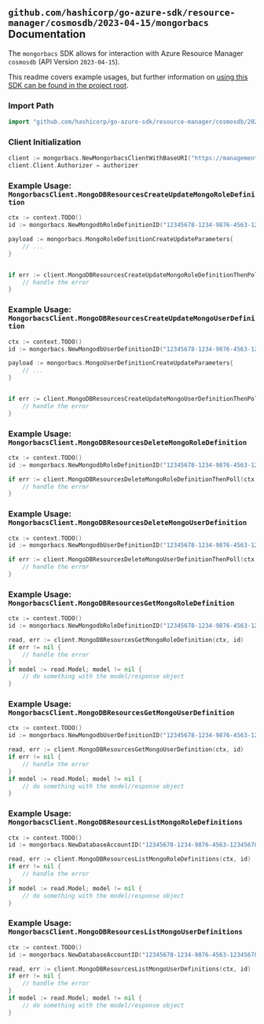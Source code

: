 
## `github.com/hashicorp/go-azure-sdk/resource-manager/cosmosdb/2023-04-15/mongorbacs` Documentation

The `mongorbacs` SDK allows for interaction with Azure Resource Manager `cosmosdb` (API Version `2023-04-15`).

This readme covers example usages, but further information on [using this SDK can be found in the project root](https://github.com/hashicorp/go-azure-sdk/tree/main/docs).

### Import Path

```go
import "github.com/hashicorp/go-azure-sdk/resource-manager/cosmosdb/2023-04-15/mongorbacs"
```


### Client Initialization

```go
client := mongorbacs.NewMongorbacsClientWithBaseURI("https://management.azure.com")
client.Client.Authorizer = authorizer
```


### Example Usage: `MongorbacsClient.MongoDBResourcesCreateUpdateMongoRoleDefinition`

```go
ctx := context.TODO()
id := mongorbacs.NewMongodbRoleDefinitionID("12345678-1234-9876-4563-123456789012", "example-resource-group", "databaseAccountValue", "mongoRoleDefinitionIdValue")

payload := mongorbacs.MongoRoleDefinitionCreateUpdateParameters{
	// ...
}


if err := client.MongoDBResourcesCreateUpdateMongoRoleDefinitionThenPoll(ctx, id, payload); err != nil {
	// handle the error
}
```


### Example Usage: `MongorbacsClient.MongoDBResourcesCreateUpdateMongoUserDefinition`

```go
ctx := context.TODO()
id := mongorbacs.NewMongodbUserDefinitionID("12345678-1234-9876-4563-123456789012", "example-resource-group", "databaseAccountValue", "mongoUserDefinitionIdValue")

payload := mongorbacs.MongoUserDefinitionCreateUpdateParameters{
	// ...
}


if err := client.MongoDBResourcesCreateUpdateMongoUserDefinitionThenPoll(ctx, id, payload); err != nil {
	// handle the error
}
```


### Example Usage: `MongorbacsClient.MongoDBResourcesDeleteMongoRoleDefinition`

```go
ctx := context.TODO()
id := mongorbacs.NewMongodbRoleDefinitionID("12345678-1234-9876-4563-123456789012", "example-resource-group", "databaseAccountValue", "mongoRoleDefinitionIdValue")

if err := client.MongoDBResourcesDeleteMongoRoleDefinitionThenPoll(ctx, id); err != nil {
	// handle the error
}
```


### Example Usage: `MongorbacsClient.MongoDBResourcesDeleteMongoUserDefinition`

```go
ctx := context.TODO()
id := mongorbacs.NewMongodbUserDefinitionID("12345678-1234-9876-4563-123456789012", "example-resource-group", "databaseAccountValue", "mongoUserDefinitionIdValue")

if err := client.MongoDBResourcesDeleteMongoUserDefinitionThenPoll(ctx, id); err != nil {
	// handle the error
}
```


### Example Usage: `MongorbacsClient.MongoDBResourcesGetMongoRoleDefinition`

```go
ctx := context.TODO()
id := mongorbacs.NewMongodbRoleDefinitionID("12345678-1234-9876-4563-123456789012", "example-resource-group", "databaseAccountValue", "mongoRoleDefinitionIdValue")

read, err := client.MongoDBResourcesGetMongoRoleDefinition(ctx, id)
if err != nil {
	// handle the error
}
if model := read.Model; model != nil {
	// do something with the model/response object
}
```


### Example Usage: `MongorbacsClient.MongoDBResourcesGetMongoUserDefinition`

```go
ctx := context.TODO()
id := mongorbacs.NewMongodbUserDefinitionID("12345678-1234-9876-4563-123456789012", "example-resource-group", "databaseAccountValue", "mongoUserDefinitionIdValue")

read, err := client.MongoDBResourcesGetMongoUserDefinition(ctx, id)
if err != nil {
	// handle the error
}
if model := read.Model; model != nil {
	// do something with the model/response object
}
```


### Example Usage: `MongorbacsClient.MongoDBResourcesListMongoRoleDefinitions`

```go
ctx := context.TODO()
id := mongorbacs.NewDatabaseAccountID("12345678-1234-9876-4563-123456789012", "example-resource-group", "databaseAccountValue")

read, err := client.MongoDBResourcesListMongoRoleDefinitions(ctx, id)
if err != nil {
	// handle the error
}
if model := read.Model; model != nil {
	// do something with the model/response object
}
```


### Example Usage: `MongorbacsClient.MongoDBResourcesListMongoUserDefinitions`

```go
ctx := context.TODO()
id := mongorbacs.NewDatabaseAccountID("12345678-1234-9876-4563-123456789012", "example-resource-group", "databaseAccountValue")

read, err := client.MongoDBResourcesListMongoUserDefinitions(ctx, id)
if err != nil {
	// handle the error
}
if model := read.Model; model != nil {
	// do something with the model/response object
}
```
